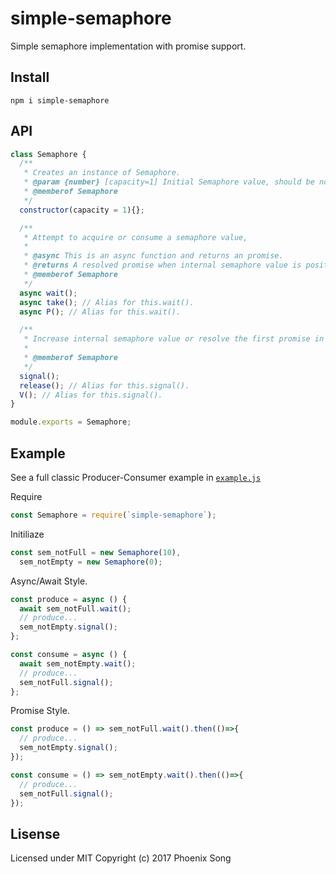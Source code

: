 # simple-semaphore
Simple semaphore implementation with promise support.

## Install
```
npm i simple-semaphore
```

## API
```javascript
class Semaphore {
  /**
   * Creates an instance of Semaphore.
   * @param {number} [capacity=1] Initial Semaphore value, should be non-negative.
   * @memberof Semaphore
   */
  constructor(capacity = 1){};

  /**
   * Attempt to acquire or consume a semaphore value,
   *
   * @async This is an async function and returns an promise.
   * @returns A resolved promise when internal semaphore value is positive or a promise put on the waiting queue that resolves when signal() gets called.
   * @memberof Semaphore
   */
  async wait();
  async take(); // Alias for this.wait().
  async P(); // Alias for this.wait().

  /**
   * Increase internal semaphore value or resolve the first promise in the waiting queue.
   *
   * @memberof Semaphore
   */
  signal();
  release(); // Alias for this.signal().
  V(); // Alias for this.signal().
}

module.exports = Semaphore;
```

## Example
See a full classic Producer-Consumer example in [`example.js`](/example.js)

Require
```javascript
const Semaphore = require(`simple-semaphore`);
```
Initiliaze
```javascript
const sem_notFull = new Semaphore(10),
  sem_notEmpty = new Semaphore(0);
```
Async/Await Style.
```javascript
const produce = async () {
  await sem_notFull.wait();
  // produce...
  sem_notEmpty.signal();
};

const consume = async () {
  await sem_notEmpty.wait();
  // produce...
  sem_notFull.signal();
};
```
Promise Style.
```javascript
const produce = () => sem_notFull.wait().then(()=>{
  // produce...
  sem_notEmpty.signal();
});

const consume = () => sem_notEmpty.wait().then(()=>{
  // produce...
  sem_notFull.signal();
});
```

## Lisense
Licensed under MIT
Copyright (c) 2017 Phoenix Song
